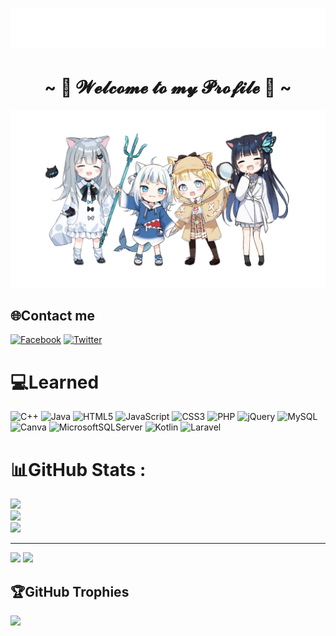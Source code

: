 <h1 align="center">
  <img src="hello.svg" alt="Konnichiha" />
</h1>
<h1 align="center">~ 💖 𝓦𝓮𝓵𝓬𝓸𝓶𝓮 𝓽𝓸 𝓶𝔂 𝓟𝓻𝓸𝓯𝓲𝓵𝓮 💖 ~</h1>
<p align="center">
  <a href=https://github.com/gin614pham><img src="banner1.jpg" alt="Banner"></a>
</p>


## 🌐Contact me
[![Facebook](https://img.shields.io/badge/Facebook-%231877F2.svg?logo=Facebook&logoColor=white)](https://facebook.com/gin.614) 
[![Twitter](https://img.shields.io/badge/Twitter-%231DA1F2.svg?logo=Twitter&logoColor=white)](https://twitter.com/@614Gin) 

# 💻Learned
![C++](https://img.shields.io/badge/c++-%2300599C.svg?style=flat&logo=c%2B%2B&logoColor=white) ![Java](https://img.shields.io/badge/java-%23ED8B00.svg?style=flat&logo=java&logoColor=white) ![HTML5](https://img.shields.io/badge/html5-%23E34F26.svg?style=flat&logo=html5&logoColor=white) ![JavaScript](https://img.shields.io/badge/javascript-%23323330.svg?style=flat&logo=javascript&logoColor=%23F7DF1E) ![CSS3](https://img.shields.io/badge/css3-%231572B6.svg?style=flat&logo=css3&logoColor=white) ![PHP](https://img.shields.io/badge/php-%23777BB4.svg?style=flat&logo=php&logoColor=white) ![jQuery](https://img.shields.io/badge/jquery-%230769AD.svg?style=flat&logo=jquery&logoColor=white) ![MySQL](https://img.shields.io/badge/mysql-%2300f.svg?style=flat&logo=mysql&logoColor=white) ![Canva](https://img.shields.io/badge/Canva-%2300C4CC.svg?style=flat&logo=Canva&logoColor=white) ![MicrosoftSQLServer](https://img.shields.io/badge/Microsoft%20SQL%20Sever-CC2927?style=flat&logo=microsoft%20sql%20server&logoColor=white) ![Kotlin](https://img.shields.io/badge/kotlin-%230095D5.svg?style=flat&logo=kotlin&logoColor=white) ![Laravel](https://img.shields.io/badge/laravel-%23FF2D20.svg?style=flat&logo=laravel&logoColor=white) 
# 📊GitHub Stats :
![](https://github-readme-stats.vercel.app/api?username=gin614pham&theme=city_light&hide_border=false&include_all_commits=true&count_private=true)<br/>
![](https://github-readme-streak-stats.herokuapp.com/?user=gin614pham&theme=city_light&hide_border=false)<br/>
![](https://github-readme-stats.vercel.app/api/top-langs/?username=gin614pham&theme=city_light&hide_border=false&include_all_commits=true&count_private=true&layout=compact)

---

[![](https://visitcount.itsvg.in/api?id=gin614pham&icon=0&color=0)](https://visitcount.itsvg.in)
[![](https://visitcount.itsvg.in/api?id=gin614pham&label=Profile%20Views&color=1&icon=8&pretty=true)](https://visitcount.itsvg.in)
## 🏆GitHub Trophies
![](https://github-trophies.vercel.app/?username=gin614pham&theme=algolia&no-frame=true&no-bg=false&margin-w=4)






